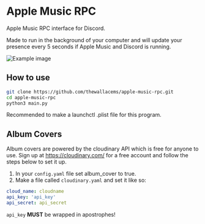 # Apple Music RPC
Apple Music RPC interface for Discord. 

Made to run in the background of your computer and will update your presence every 5 seconds if Apple Music and Discord is running.

![Example image](https://media.discordapp.net/attachments/714581563022770218/932011802018082826/unknown.png)

## How to use
```zsh
git clone https://github.com/thewallacems/apple-music-rpc.git
cd apple-music-rpc
python3 main.py
```

Recommended to make a launchctl .plist file for this program.

## Album Covers
Album covers are powered by the cloudinary API which is free for anyone to use. Sign up at https://cloudinary.com/ for a free account and follow the steps below to set it up.

1. In your `config.yaml` file set album_cover to true.
2. Make a file called `cloudinary.yaml` and set it like so: 

```yaml
cloud_name: cloudname
api_key: 'api_key'
api_secret: api_secret
```

`api_key` **MUST** be wrapped in apostrophes!
